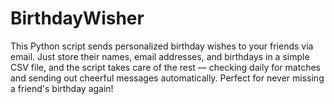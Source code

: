 # BirthdayWisher
This Python script sends personalized birthday wishes to your friends via email. Just store their names, email addresses, and birthdays in a simple CSV file, and the script takes care of the rest — checking daily for matches and sending out cheerful messages automatically.  Perfect for never missing a friend's birthday again!
